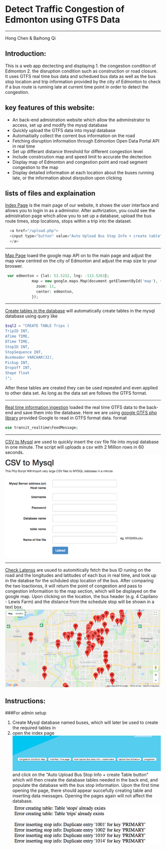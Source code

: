 # Detect Traffic Congestion of Edmonton using GTFS Data
***
Hong Chen & Baihong Qi

## Introduction:
This is a web app dectecting and displaying 1. the congestion condition of Edmonton 2. the disruption condition such as construction or road closure. It uses GTFS real time bus 
data and schedued bus data as well as the bus stop location and trip information provided by the city of Edmonton to check if a bus route is running late at current time point in order to detect the congestion. 

## key features of this website:
* An back-end admistration website which allow the adnminstrator to access, set up and modify the mysql database
* Quickly upload the GTFS data into mysql database
* Automaitially collect the corrent bus information on the road
* Fetching disruption information through Edmonton Open Data Portal API in real time
* Set up differant distance threshold for different congestion level
* Include constrcution map and speed limit to accurate the dectection
* Display map of Edmonton and congestion point and road segment congestion to the map
* Display detailed information at each location about the buses running late, or the information about disrpution upon clicking


## lists of files and explaination
[Index Page](https://github.com/BaihongQi/RealTime-Traffic/blob/master/index.php) is the main page of our 
website, it shows the user interface and allows you to login in as a adminstor. After authrization, you could
see the admistration page which allow you to set up a database, upload the bus route times, stop locations, stops within a trip into the dataset. 

```php
  <a href="/upload.php">
  <input type="button" value="Auto Upload Bus Stop Info + create table" />
  </a>
```
***
[Map Page](https://github.com/BaihongQi/RealTime-Traffic/blob/master/map.php) loaed the google map API on to the main page
and adjust the map view centred on the city of Edmonton and adjust the map size to your broswer.
```php
 var edmonton = {lat: 53.5232, lng: -113.5263};
            map = new google.maps.Map(document.getElementById('map'), {
              zoom: 11,
              center: edmonton,
            });

```

***
[Create tables in the database](https://github.com/BaihongQi/RealTime-Traffic/blob/master/upload.php) will automatically create tables in 
the mysql database using query like
```php
$sql2 = "CREATE TABLE Trips (
TripID INT,
ATime TIME,
DTime TIME,
StopID INT,
StopSequence INT,
BusHeader VARCHAR(32),
Pickup INT,
Dropoff INT,
Shape float
)";
```
After these tables are created they can be used repeated and even applied to other data set. As long as the data set are 
follows the GTFS format.

***
[Real time information ingestion](https://github.com/BaihongQi/RealTime-Traffic/blob/master/pb.php) loaded the real time
GTFS data to the back-end and save them into the database. Here we are using [google GTFS php library](https://github.com/google/gtfs-realtime-bindings-php) provided Google to read in GTFS format data.
format 
```php
use transit_realtime\FeedMessage;
```
***
[CSV to Mysql](https://github.com/BaihongQi/RealTime-Traffic/blob/master/csv2sql.php) are used to quickly insert the csv file
file into mysql database in one minute. The script will uploads a csv with 2 Million rows in 60 seconds.
![alt text](https://github.com/BaihongQi/RealTime-Traffic/blob/master/Screen%20Shot%202018-05-01%20at%2012.06.09%20AM.png)


***
[Check Latenss](https://github.com/BaihongQi/RealTime-Traffic/blob/master/check_lateness.php) are usued to automitically fetch the bus ID runing on the road and the longitudes and latitudes of each bus in real time, and look up in the databse for the schduled stop location of the bus. After comparing the two loactionss, it
will return the point of congestion and pass to congestion informaition to the map section, which will be displayed on the google map. Upon clicking on the location, the bus header (e.g. 4 Capilano - Lewis Farm) and the distance from the schedule stop will be shown in a text box.
![alt text](https://github.com/BaihongQi/RealTime-Traffic/blob/master/Screen%20Shot%202018-05-01%20at%2012.30.04%20AM.png)

## Instructions:

###For admin setup
1. Create Mysql database named buses, which will later be used to create the required tables in
2. open the index page
![alt text](https://github.com/BaihongQi/RealTime-Traffic/blob/master/Screen%20Shot%202018-05-01%20at%2012.51.10%20AM.png)
and click on the "Auto Upload Bus Stop Info + create Table button"
which will then create the database tables needed in the back end, and populate the database with the bus stop information. Upon the first time opening the page, there should appear succefully creating table and inserting data messages. Opening the pages again will not affect the database. 
![alt text](https://github.com/BaihongQi/RealTime-Traffic/blob/master/Screen%20Shot%202018-05-01%20at%2012.54.17%20AM.png)

